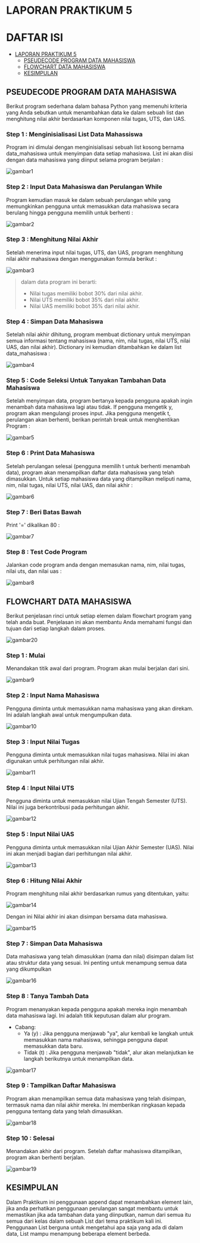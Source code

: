 # LAPORAN PRAKTIKUM 5
DAFTAR ISI
==========
- [LAPORAN PRAKTIKUM 5](#laporan-praktikum-4) 
    - [PSEUDECODE PROGRAM DATA MAHASISWA](#pseudecode-program-data-mahasiswa)
    - [FLOWCHART DATA MAHASISWA](#flowchart-data-mahasisiswa)
    - [KESIMPULAN](#kesimpulan)

## PSEUDECODE PROGRAM DATA MAHASISWA
Berikut program sederhana dalam bahasa Python yang memenuhi kriteria yang Anda sebutkan untuk menambahkan data ke dalam sebuah list dan menghitung nilai akhir berdasarkan komponen nilai tugas, UTS, dan UAS.

### Step 1 : Menginisialisasi List Data Mahassiswa
Program ini dimulai dengan menginisialisasi sebuah list kosong bernama data_mahasiswa untuk menyimpan data setiap mahasiswa. List ini akan diisi dengan data mahasiswa yang diinput selama program berjalan :

![gambar1](screenshot/ss1.png)

### Step 2 : Input Data Mahasiswa dan Perulangan While
Program kemudian masuk ke dalam sebuah perulangan while yang memungkinkan pengguna untuk memasukkan data mahasiswa secara berulang hingga pengguna memilih untuk berhenti :

![gambar2](screenshot/ss2.png)

### Step 3 : Menghitung Nilai Akhir
Setelah menerima input nilai tugas, UTS, dan UAS, program menghitung nilai akhir mahasiswa dengan menggunakan formula berikut :

![gambar3](screenshot/ss3.png)

> dalam data program ini berarti:
> - Nilai tugas memiliki bobot 30% dari nilai akhir.
> - Nilai UTS memiliki bobot 35% dari nilai akhir.
> - Nilai UAS memiliki bobot 35% dari nilai akhir.

### Step 4 : Simpan Data Mahasiswa
Setelah nilai akhir dihitung, program membuat dictionary untuk menyimpan semua informasi tentang mahasiswa (nama, nim, nilai tugas, nilai UTS, nilai UAS, dan nilai akhir). Dictionary ini kemudian ditambahkan ke dalam list data_mahasiswa :

![gambar4](screenshot/ss4.png)

### Step 5 : Code Seleksi Untuk Tanyakan Tambahan Data Mahasiswa
Setelah menyimpan data, program bertanya kepada pengguna apakah ingin menambah data mahasiswa lagi atau tidak. If pengguna mengetik y, program akan mengulangi proses input. Jika pengguna mengetik t, perulangan akan berhenti, berikan perintah break untuk menghentikan Program :

![gambar5](screenshot/ss5.png)

### Step 6 : Print Data Mahasiswa
Setelah perulangan selesai (pengguna memilih t untuk berhenti menambah data), program akan menampilkan daftar data mahasiswa yang telah dimasukkan. Untuk setiap mahasiswa data yang ditampilkan meliputi nama, nim, nilai tugas, nilai UTS, nilai UAS, dan nilai akhir :

![gambar6](screenshot/ss6.png)

### Step 7 : Beri Batas Bawah
Print '=' dikalikan 80 :

![gambar7](screenshot/ss7.png)

### Step 8 : Test Code Program
Jalankan code program anda dengan memasukan nama, nim, nilai tugas, nilai uts, dan nilai uas :

![gambar8](screenshot/ss8.png)

## FLOWCHART DATA MAHASISWA
Berikut penjelasan rinci untuk setiap elemen dalam flowchart program yang telah anda buat. Penjelasan ini akan membantu Anda memahami fungsi dan tujuan dari setiap langkah dalam proses.

![gambar20](screenshot/ss20.png)

### Step 1 : Mulai
Menandakan titik awal dari program. Program akan mulai berjalan dari sini.

![gambar9](screenshot/ss9.png)

### Step 2 : Input Nama Mahasiswa
Pengguna diminta untuk memasukkan nama mahasiswa yang akan direkam. Ini adalah langkah awal untuk mengumpulkan data.

![gambar10](screenshot/ss10.png)

### Step 3 : Input Nilai Tugas
Pengguna diminta untuk memasukkan nilai tugas mahasiswa. Nilai ini akan digunakan untuk perhitungan nilai akhir.

![gambar11](screenshot/ss11.png)

### Step 4 : Input Nilai UTS
Pengguna diminta untuk memasukkan nilai Ujian Tengah Semester (UTS). Nilai ini juga berkontribusi pada perhitungan akhir.

![gambar12](screenshot/ss12.png)

### Step 5 : Input Nilai UAS
Pengguna diminta untuk memasukkan nilai Ujian Akhir Semester (UAS). Nilai ini akan menjadi bagian dari perhitungan nilai akhir.

![gambar13](screenshot/ss13.png)

### Step 6 : Hitung Nilai Akhir
Program menghitung nilai akhir berdasarkan rumus yang ditentukan, yaitu:

![gambar14](screenshot/ss14.png)

Dengan ini Nilai akhir ini akan disimpan bersama data mahasiswa.

![gambar15](screenshot/ss15.png)

### Step 7 : Simpan Data Mahasiswa
Data mahasiswa yang telah dimasukkan (nama dan nilai) disimpan dalam list atau struktur data yang sesuai. Ini penting untuk menampung semua data yang dikumpulkan

![gambar16](screenshot/ss16.png)

### Step 8 : Tanya Tambah Data
Program menanyakan kepada pengguna apakah mereka ingin menambah data mahasiswa lagi. Ini adalah titik keputusan dalam alur program.
- Cabang:
     - Ya (y) : Jika pengguna menjawab "ya", alur kembali ke langkah untuk memasukkan nama mahasiswa, sehingga pengguna dapat memasukkan data baru.
     - Tidak (t) : Jika pengguna menjawab "tidak", alur akan melanjutkan ke langkah berikutnya untuk menampilkan data.

![gambar17](screenshot/ss17.png)

### Step 9 : Tampilkan Daftar Mahasiswa 
Program akan menampilkan semua data mahasiswa yang telah disimpan, termasuk nama dan nilai akhir mereka. Ini memberikan ringkasan kepada pengguna tentang data yang telah dimasukkan.

![gambar18](screenshot/ss18.png)

### Step 10 : Selesai
Menandakan akhir dari program. Setelah daftar mahasiswa ditampilkan, program akan berhenti berjalan.

![gambar19](screenshot/ss19.png)

## KESIMPULAN
Dalam Praktikum ini penggunaan append dapat menambahkan element lain, jika anda perhatikan penggunaan perulangan sangat membantu untuk memastikan jika ada tambahan data yang diinputkan, namun dari semua itu semua dari kelas dalam sebuah List dari tema praktikum kali ini. Penggunaan List berguna untuk mengetahui apa saja yang ada di dalam data, List mampu menampung beberapa element berbeda.